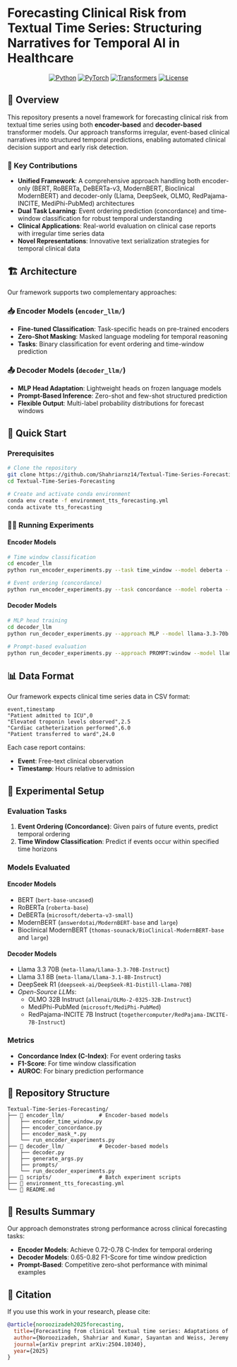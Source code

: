 # Forecasting Clinical Risk from Textual Time Series: Structuring Narratives for Temporal AI in Healthcare

<div align="center">

[![Python](https://img.shields.io/badge/Python-3.10-blue.svg)](https://python.org)
[![PyTorch](https://img.shields.io/badge/PyTorch-2.6-red.svg)](https://pytorch.org)
[![Transformers](https://img.shields.io/badge/🤗%20Transformers-4.50-yellow.svg)](https://huggingface.co/transformers)
[![License](https://img.shields.io/badge/License-MIT-green.svg)](LICENSE)

</div>

## 🌟 Overview

This repository presents a novel framework for forecasting clinical risk from textual time series using both **encoder-based** and **decoder-based** transformer models. Our approach transforms irregular, event-based clinical narratives into structured temporal predictions, enabling automated clinical decision support and early risk detection.

### 🎯 Key Contributions

- **Unified Framework**: A comprehensive approach handling both encoder-only (BERT, RoBERTa, DeBERTa-v3, ModernBERT, Bioclinical ModernBERT) and decoder-only (Llama, DeepSeek, OLMO, RedPajama-INCITE, MediPhi-PubMed) architectures
- **Dual Task Learning**: Event ordering prediction (concordance) and time-window classification for robust temporal understanding
- **Clinical Applications**: Real-world evaluation on clinical case reports with irregular time series data
- **Novel Representations**: Innovative text serialization strategies for temporal clinical data

## 🏗️ Architecture

Our framework supports two complementary approaches:

### 📥 Encoder Models (`encoder_llm/`)
- **Fine-tuned Classification**: Task-specific heads on pre-trained encoders
- **Zero-Shot Masking**: Masked language modeling for temporal reasoning
- **Tasks**: Binary classification for event ordering and time-window prediction

### 📤 Decoder Models (`decoder_llm/`)
- **MLP Head Adaptation**: Lightweight heads on frozen language models  
- **Prompt-Based Inference**: Zero-shot and few-shot structured prediction
- **Flexible Output**: Multi-label probability distributions for forecast windows

## 🚀 Quick Start

### Prerequisites
```bash
# Clone the repository
git clone https://github.com/Shahriarnz14/Textual-Time-Series-Forecasting.git
cd Textual-Time-Series-Forecasting

# Create and activate conda environment
conda env create -f environment_tts_forecasting.yml
conda activate tts_forecasting
```

### 🏃‍♂️ Running Experiments

#### Encoder Models
```bash
# Time window classification
cd encoder_llm
python run_encoder_experiments.py --task time_window --model deberta --data_dir data/train --test_dir data/test

# Event ordering (concordance)
python run_encoder_experiments.py --task concordance --model roberta --data_dir data/train --test_dir data/test
```

#### Decoder Models
```bash
# MLP head training
cd decoder_llm  
python run_decoder_experiments.py --approach MLP --model llama-3.3-70b --forecast_window 24

# Prompt-based evaluation
python run_decoder_experiments.py --approach PROMPT:window --model llama-3.3-70b --eval_mode
```

## 📊 Data Format

Our framework expects clinical time series data in CSV format:

```csv
event,timestamp
"Patient admitted to ICU",0
"Elevated troponin levels observed",2.5
"Cardiac catheterization performed",6.0
"Patient transferred to ward",24.0
```

Each case report contains:
- **Event**: Free-text clinical observation
- **Timestamp**: Hours relative to admission

## 🔬 Experimental Setup

### Evaluation Tasks

1. **Event Ordering (Concordance)**: Given pairs of future events, predict temporal ordering
2. **Time Window Classification**: Predict if events occur within specified time horizons

### Models Evaluated

#### Encoder Models
- BERT (`bert-base-uncased`)
- RoBERTa (`roberta-base`) 
- DeBERTa (`microsoft/deberta-v3-small`)
- ModernBERT (`answerdotai/ModernBERT-base` and `large`)
- Bioclinical ModernBERT (`thomas-sounack/BioClinical-ModernBERT-base` and `large`)

#### Decoder Models  
- Llama 3.3 70B (`meta-llama/Llama-3.3-70B-Instruct`)
- Llama 3.1 8B (`meta-llama/Llama-3.1-8B-Instruct`)
- DeepSeek R1 (`deepseek-ai/DeepSeek-R1-Distill-Llama-70B`)
- *Open-Source LLMs*:
  - OLMO 32B Instruct (`allenai/OLMo-2-0325-32B-Instruct`)
  - MediPhi-PubMed (`microsoft/MediPhi-PubMed`)
  - RedPajama-INCITE 7B Instruct (`togethercomputer/RedPajama-INCITE-7B-Instruct`)

### Metrics
- **Concordance Index (C-Index)**: For event ordering tasks
- **F1-Score**: For time window classification  
- **AUROC**: For binary prediction performance

## 📁 Repository Structure

```
Textual-Time-Series-Forecasting/
├── 📂 encoder_llm/           # Encoder-based models
│   ├── encoder_time_window.py
│   ├── encoder_concordance.py  
│   ├── encoder_mask_*.py
│   └── run_encoder_experiments.py
├── 📂 decoder_llm/           # Decoder-based models
│   ├── decoder.py
│   ├── generate_args.py
│   ├── prompts/
│   └── run_decoder_experiments.py
├── 📂 scripts/               # Batch experiment scripts
├── 📄 environment_tts_forecasting.yml
└── 📄 README.md
```

## 🔬 Results Summary

Our approach demonstrates strong performance across clinical forecasting tasks:

- **Encoder Models**: Achieve 0.72-0.78 C-Index for temporal ordering
- **Decoder Models**: 0.65-0.82 F1-Score for time window prediction  
- **Prompt-Based**: Competitive zero-shot performance with minimal examples

## 📖 Citation

If you use this work in your research, please cite:

```bibtex
@article{noroozizadeh2025forecasting,
  title={Forecasting from clinical textual time series: Adaptations of the encoder and decoder language model families},
  author={Noroozizadeh, Shahriar and Kumar, Sayantan and Weiss, Jeremy C},
  journal={arXiv preprint arXiv:2504.10340},
  year={2025}
}
```
